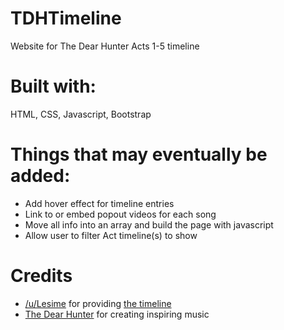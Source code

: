 # TDHTimeline
Website for The Dear Hunter Acts 1-5 timeline

# Built with:
HTML, CSS, Javascript, Bootstrap

# Things that may eventually be added:
- Add hover effect for timeline entries
- Link to or embed popout videos for each song
- Move all info into an array and build the page with javascript
- Allow user to filter Act timeline(s) to show

# Credits
- [/u/Lesime](https://www.reddit.com/user/Lesime) for providing [the timeline](https://www.reddit.com/r/TheDearHunter/comments/5uuus9/the_dear_hunter_timeline/)
- [The Dear Hunter](http://thedearhunter.com/) for creating inspiring music
